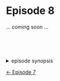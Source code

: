 Episode 8
=========

… coming soon …

<style>details {margin-top:2cm} details>p {margin:0 1ex;font-size:36pt}</style>

<details><summary>episode synopsis</summary><p>❓❓❓</p></details>

[← Episode 7](ep7.md)
